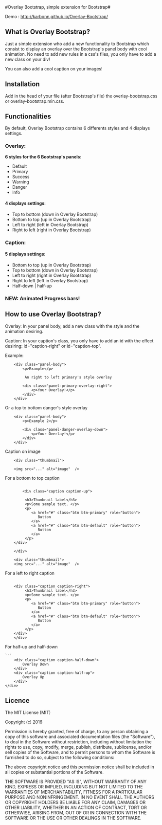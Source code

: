 #Overlay Bootstrap, simple extension for Bootstrap#

Demo : http://karbonn.github.io/Overlay-Bootstrap/

## What is Overlay Bootstrap? ##

Just a simple extension who add a new functionality to Bootstrap which consist to display an overlay over the Bootstrap's panel body with cool animation. No need to add new rules in a css's files, you only have to add a new class on your div!

You can also add a cool caption on your images!

## Installation ##

Add in the head of your file (after Bootstrap's file) the overlay-bootstrap.css or overlay-bootstrap.min.css.

## Functionalities ##

By default, Overlay Bootstrap contains 6 differents styles and 4 displays settings.

### Overlay: ###

**6 styles for the 6 Bootstrap's panels:**

- Default
- Primary
- Success
- Warning
- Danger
- Info

#### 4 displays settings: ####

- Top to bottom (down in Overlay Bootstrap)
- Bottom to top (up in Overlay Bootstrap)
- Left to right (left in Overlay Bootstrap)
- Right to left (right in Overlay Bootstrap)

### Caption: ###

#### 5 displays settings: ####

- Bottom to top (up in Overlay Bootstrap) 
- Top to bottom (down in Overlay Bootstrap) 
- Left to right (right in Overlay Bootstrap) 
- Right to left (left in Overlay Bootstrap)
- Half-down | half-up

### NEW: Animated Progress bars! ###

## How to use Overlay Bootstrap? ##

Overlay:
In your panel body, add a new class with the style and the animation desiring.

Caption:
In your caption's class, you only have to add an id with the effect desiring: id="caption-right" or id="caption-top".

Example:

```
    <div class="panel-body">
        <p>Example</p>
        
         An right to left primary's style overlay
        
        <div class="panel-primary-overlay-right">
            <p>Your Overlay!</p>
        </div>
    </div>
```
    
Or a top to bottom danger's style overlay
```
    <div class="panel-body">
        <p>Example 2</p>
        
        <div class="panel-danger-overlay-down">
            <p>Your Overlay!</p>
        </div>
    </div>
```
    
Caption on image

```
    <div class="thumbnail">
    
    <img src="..." alt="image"  />
```
    
For a bottom to top caption
    
```
    
        <div class="caption caption-up">
        
         <h3>Thumbnail label</h3>
         <p>Some sample text. </p>
         <p>
            <a href="#" class="btn btn-primary" role="button">
               Button
            </a> 
            <a href="#" class="btn btn-default" role="button">
               Button
            </a>
         </p>
    </div>
    
    </div>
    
    <div class="thumbnail">
    <img src="..." alt="image"  />
```

For a left to right caption
    
```
   
    <div class="caption caption-right">
         <h3>Thumbnail label</h3>
         <p>Some sample text. </p>
         <p>
            <a href="#" class="btn btn-primary" role="button">
               Button
            </a> 
            <a href="#" class="btn btn-default" role="button">
               Button
            </a>
         </p>
    </div>
    </div>
```
For half-up and half-down
    
    ```
        <div class="caption caption-half-down">
            Overlay Down
        </div>
        <div class="caption caption-half-up">
            Overlay Up
        </div>
    </div>

## Licence ##
The MIT License (MIT)

Copyright (c) 2016 

Permission is hereby granted, free of charge, to any person obtaining a copy of this software and associated documentation files (the "Software"), to deal in the Software without restriction, including without limitation the rights to use, copy, modify, merge, publish, distribute, sublicense, and/or sell copies of the Software, and to permit persons to whom the Software is furnished to do so, subject to the following conditions:

The above copyright notice and this permission notice shall be included in all copies or substantial portions of the Software.

THE SOFTWARE IS PROVIDED "AS IS", WITHOUT WARRANTY OF ANY KIND, EXPRESS OR IMPLIED, INCLUDING BUT NOT LIMITED TO THE WARRANTIES OF MERCHANTABILITY, FITNESS FOR A PARTICULAR PURPOSE AND NONINFRINGEMENT. IN NO EVENT SHALL THE AUTHORS OR COPYRIGHT HOLDERS BE LIABLE FOR ANY CLAIM, DAMAGES OR OTHER LIABILITY, WHETHER IN AN ACTION OF CONTRACT, TORT OR OTHERWISE, ARISING FROM, OUT OF OR IN CONNECTION WITH THE SOFTWARE OR THE USE OR OTHER DEALINGS IN THE SOFTWARE.